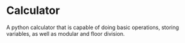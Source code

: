 # Calculator
A python calculator that is capable of doing basic operations, storing variables, as well as modular and floor division.
